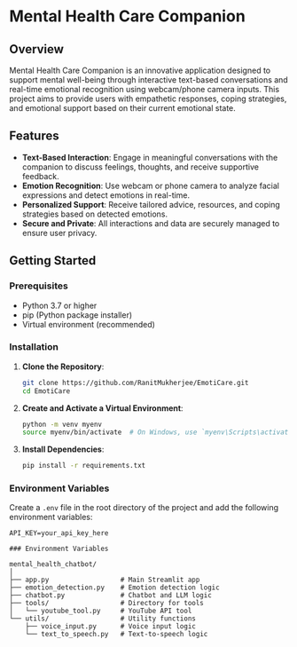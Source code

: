 # Mental Health Care Companion

## Overview

Mental Health Care Companion is an innovative application designed to support mental well-being through interactive text-based conversations and real-time emotional recognition using webcam/phone camera inputs. This project aims to provide users with empathetic responses, coping strategies, and emotional support based on their current emotional state.

## Features

- **Text-Based Interaction**: Engage in meaningful conversations with the companion to discuss feelings, thoughts, and receive supportive feedback.
- **Emotion Recognition**: Use webcam or phone camera to analyze facial expressions and detect emotions in real-time.
- **Personalized Support**: Receive tailored advice, resources, and coping strategies based on detected emotions.
- **Secure and Private**: All interactions and data are securely managed to ensure user privacy.

## Getting Started

### Prerequisites

- Python 3.7 or higher
- pip (Python package installer)
- Virtual environment (recommended)

### Installation

1. **Clone the Repository**:
    ```sh
    git clone https://github.com/RanitMukherjee/EmotiCare.git
    cd EmotiCare
    ```

2. **Create and Activate a Virtual Environment**:
    ```sh
    python -m venv myenv
    source myenv/bin/activate  # On Windows, use `myenv\Scripts\activate`
    ```

3. **Install Dependencies**:
    ```sh
    pip install -r requirements.txt
    ```

### Environment Variables

Create a `.env` file in the root directory of the project and add the following environment variables:

```plaintext
API_KEY=your_api_key_here

### Environment Variables

mental_health_chatbot/
│
├── app.py                  # Main Streamlit app
├── emotion_detection.py    # Emotion detection logic
├── chatbot.py              # Chatbot and LLM logic
├── tools/                  # Directory for tools
│   └── youtube_tool.py     # YouTube API tool
└── utils/                  # Utility functions
    ├── voice_input.py      # Voice input logic
    └── text_to_speech.py   # Text-to-speech logic

